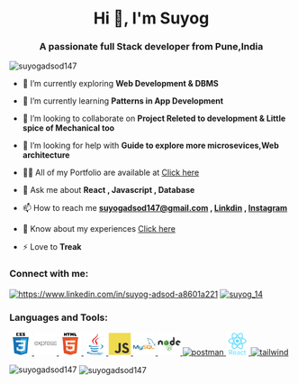 
<h1 align="center">Hi 👋, I'm Suyog</h1>
<h3 align="center">A passionate full Stack developer from Pune,India</h3>

<p align="left"> <img src="https://komarev.com/ghpvc/?username=suyogadsod147&label=Profile%20views&color=0e75b6&style=flat" alt="suyogadsod147" /> </p>

- 🔭 I’m currently exploring **Web Development & DBMS**

- 🌱 I’m currently learning **Patterns in App Development**

- 👯 I’m looking to collaborate on **Project Releted to development & Little spice of Mechanical too**

- 🤝 I’m looking for help with **Guide to explore more microsevices,Web architecture**

- 👨‍💻 All of my Portfolio are available at [Click here](fgh)

- 💬 Ask me about **React , Javascript , Database**

- 📫 How to reach me **suyogadsod147@gmail.com , [Linkdin](https://www.linkedin.com/in/suyog-adsod-a3b584276) , [Instagram](https://www.instagram.com/suyog_14/?hl=en)**

- 📄 Know about my experiences [Click here](https://drive.google.com/file/d/1-p9s6dc3dAz0ub6ZUh0h9pWq3DwGDZl4/view?usp=drive_link)
- ⚡ Love to **Treak**

<h3 align="left">Connect with me:</h3>
<p align="left">
<a href="https://linkedin.com/in/https://www.linkedin.com/in/suyog-adsod-a8601a221" target="blank"><img align="center" src="https://raw.githubusercontent.com/rahuldkjain/github-profile-readme-generator/master/src/images/icons/Social/linked-in-alt.svg" alt="https://www.linkedin.com/in/suyog-adsod-a8601a221" height="30" width="40" /></a>
<a href="https://instagram.com/suyog_14" target="blank"><img align="center" src="https://raw.githubusercontent.com/rahuldkjain/github-profile-readme-generator/master/src/images/icons/Social/instagram.svg" alt="suyog_14" height="30" width="40" /></a>
</p>

<h3 align="left">Languages and Tools:</h3>
<p align="left"> <a href="https://www.w3schools.com/css/" target="_blank" rel="noreferrer"> <img src="https://raw.githubusercontent.com/devicons/devicon/master/icons/css3/css3-original-wordmark.svg" alt="css3" width="40" height="40"/> </a> <a href="https://expressjs.com" target="_blank" rel="noreferrer"> <img src="https://raw.githubusercontent.com/devicons/devicon/master/icons/express/express-original-wordmark.svg" alt="express" width="40" height="40"/> </a> <a href="https://www.w3.org/html/" target="_blank" rel="noreferrer"> <img src="https://raw.githubusercontent.com/devicons/devicon/master/icons/html5/html5-original-wordmark.svg" alt="html5" width="40" height="40"/> </a> <a href="https://www.java.com" target="_blank" rel="noreferrer"> <img src="https://raw.githubusercontent.com/devicons/devicon/master/icons/java/java-original.svg" alt="java" width="40" height="40" margin="" 20/> </a> <a href="https://developer.mozilla.org/en-US/docs/Web/JavaScript" target="_blank" rel="noreferrer"> <img src="https://raw.githubusercontent.com/devicons/devicon/master/icons/javascript/javascript-original.svg" alt="javascript" width="40" height="40"/> </a> <a href="https://www.mysql.com/" target="_blank" rel="noreferrer"> <img src="https://raw.githubusercontent.com/devicons/devicon/master/icons/mysql/mysql-original-wordmark.svg" alt="mysql" width="40" height="40"/> </a> <a href="https://nodejs.org" target="_blank" rel="noreferrer"> <img src="https://raw.githubusercontent.com/devicons/devicon/master/icons/nodejs/nodejs-original-wordmark.svg" alt="nodejs" width="40" height="40"/> </a> <a href="https://postman.com" target="_blank" rel="noreferrer"> <img src="https://www.vectorlogo.zone/logos/getpostman/getpostman-icon.svg" alt="postman" width="40" height="40"/> </a> <a href="https://reactjs.org/" target="_blank" rel="noreferrer"> <img src="https://raw.githubusercontent.com/devicons/devicon/master/icons/react/react-original-wordmark.svg" alt="react" width="40" height="40"/> </a> <a href="https://tailwindcss.com/" target="_blank" rel="noreferrer"> <img src="https://www.vectorlogo.zone/logos/tailwindcss/tailwindcss-icon.svg" alt="tailwind" width="40" height="40"/> </a> </p>

<p><img align="left" src="https://github-readme-stats.vercel.app/api/top-langs?username=suyogadsod147&show_icons=true&locale=en&layout=compact" alt="suyogadsod147" /></p>

<p>&nbsp;<img align="center" src="https://github-readme-stats.vercel.app/api?username=suyogadsod147&show_icons=true&locale=en" alt="suyogadsod147" /></p>


